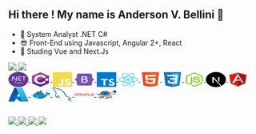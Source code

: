 ## Hi there ! My name is Anderson V. Bellini 👋

<!--
**andersonbellini/andersonbellini** is a ✨ _special_ ✨ repository because its `README.md` (this file) appears on your GitHub profile.

Here are some ideas to get you started:

- 🔭 I’m currently working on ...
- 🌱 I’m currently learning ...
- 👯 I’m looking to collaborate on ...
- 🤔 I’m looking for help with ...
- 💬 Ask me about ...
- 📫 How to reach me: ...
- 😄 Pronouns: ...
- ⚡ Fun fact: ...
-->

- 🔭 System Analyst .NET C#
- 😎 Front-End using Javascript, Angular 2+, React
- 🌱 Studing Vue and Next.Js

 <div>
  <a href="https://github.com/andersonbellini">
  <img height="180em" src="https://github-readme-stats.vercel.app/api?username=andersonbellini&show_icons=true&theme=dark&include_all_commits=true&count_private=true"/>
  <img height="180em" src="https://github-readme-stats.vercel.app/api/top-langs/?username=andersonbellini&layout=compact&langs_count=8&theme=dark"/>
</div>
  
  <div>
  <img align="center" alt="andersonbellini-dotnetcore" height="30" width="40" src="https://raw.githubusercontent.com/devicons/devicon/master/icons/dotnetcore/dotnetcore-original.svg">
  <img align="center" alt="andersonbellini-csharp" height="30" width="40" src="https://raw.githubusercontent.com/devicons/devicon/master/icons/csharp/csharp-original.svg">  
  <img align="center" alt="andersonbellini-Js" height="30" width="40" src="https://raw.githubusercontent.com/devicons/devicon/master/icons/javascript/javascript-plain.svg">
  <img align="center" alt="andersonbellini-Bootstrap" height="30" width="40" src="https://raw.githubusercontent.com/devicons/devicon/master/icons/bootstrap/bootstrap-plain.svg">
  <img align="center" alt="andersonbellini-Ts" height="30" width="40" src="https://raw.githubusercontent.com/devicons/devicon/master/icons/typescript/typescript-plain.svg">
  <img align="center" alt="andersonbellini-React" height="30" width="40" src="https://raw.githubusercontent.com/devicons/devicon/master/icons/react/react-original.svg">
  <img align="center" alt="andersonbellini-HTML" height="30" width="40" src="https://raw.githubusercontent.com/devicons/devicon/master/icons/html5/html5-original.svg">
  <img align="center" alt="andersonbellini-CSS" height="30" width="40" src="https://raw.githubusercontent.com/devicons/devicon/master/icons/css3/css3-original.svg">
<img align="center" alt="andersonbellini-NodeJS" height="30" width="40" src="https://raw.githubusercontent.com/devicons/devicon/master/icons/nodejs/nodejs-original.svg">
  <img align="center" alt="andersonbellini-Next" height="30" width="40" src="https://raw.githubusercontent.com/devicons/devicon/master/icons/nextjs/nextjs-original.svg">
    <img align="center" alt="andersonbellini-angular" height="30" width="40" src="https://raw.githubusercontent.com/devicons/devicon/master/icons/angularjs/angularjs-original.svg">
 <img align="center" alt="andersonbellini-angular" height="30" width="40" src="https://raw.githubusercontent.com/devicons/devicon/master/icons/azure/azure-original.svg">
   <img align="center" alt="andersonbellini-angular" height="30" width="40" src="https://raw.githubusercontent.com/devicons/devicon/master/icons/docker/docker-original.svg">
   <img align="center" alt="andersonbellini-mysql" height="30" width="40" src="https://raw.githubusercontent.com/devicons/devicon/master/icons/mysql/mysql-original.svg">
    <img align="center" alt="andersonbellini-oracle" height="30" width="40" src="https://raw.githubusercontent.com/devicons/devicon/master/icons/oracle/oracle-original.svg">
     <img align="center" alt="andersonbellini-tortoisegit" height="30" width="40" src="https://raw.githubusercontent.com/devicons/devicon/master/icons/tortoisegit/tortoisegit-original.svg">
 

</div>
  
##
   
  <div> 
    
<a href = "mailto:bellini.software@gmail.com" target="_blank">
 <img src="https://img.shields.io/badge/-Gmail-%23911?style=for-the-badge&logo=gmail&logoColor=white" target="_blank">
 </a>
 
 <a href="https://www.linkedin.com/in/abellini/" target="_blank">
 <img src="https://img.shields.io/badge/-LinkedIn-%230077B5?style=for-the-badge&logo=linkedin&logoColor=white" target="_blank">
 </a> 
  
 <a href="https://www.bellinisoftware.com.br/" target="_blank">
 <img src="https://img.shields.io/badge/-Site-%23333?style=for-the-badge&logo=Site&logoColor=white" target="_blank">
 </a>
 
 <a href="https://api.whatsapp.com/send?phone=+5516981904028&text=Ol%C3%A1,%20Eu%20vim%20pelo%20github" target="_blank">
 <img src="https://img.shields.io/badge/-whatsapp-%C3333?style=for-the-badge&logo=whatsapp&logoColor=white" target="_blank">
 </a> 
  </div>
